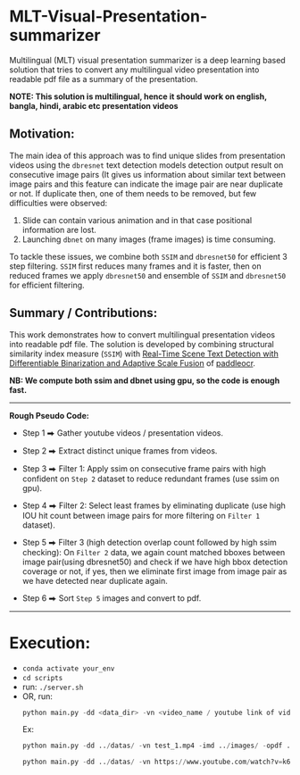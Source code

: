 # MLT-Visual-Presentation-summarizer
Multilingual (MLT) visual presentation summarizer is a deep learning based solution that tries to convert any multilingual video presentation into readable pdf file as a summary of the presentation. 

**NOTE: This solution is multilingual, hence it should work on english, bangla, hindi, arabic etc presentation videos**


## Motivation: 

The main idea of this approach was to  find unique slides from presentation videos using the `dbresnet` text detection models detection output result on consecutive image pairs (It gives us information about similar text between image pairs and this feature can indicate the image pair are near duplicate or not. If duplicate then, one of them needs to be removed, but few difficulties were observed:

1. Slide can contain various animation and in that case positional information are lost.
2. Launching `dbnet` on many images (frame images) is time consuming.

To tackle these issues, we combine both `SSIM` and `dbresnet50` for efficient 3 step filtering. `SSIM` first reduces many frames and it is faster, then on reduced frames we apply `dbresnet50` and ensemble of `SSIM` and `dbresnet50` for efficient filtering.


## Summary / Contributions:

This work demonstrates how to convert multilingual presentation videos into readable pdf file. The solution is developed by combining structural similarity index measure (`SSIM`) with [Real-Time Scene Text Detection with Differentiable Binarization and Adaptive Scale Fusion](https://arxiv.org/abs/2202.10304) of [paddleocr](https://github.com/PaddlePaddle/PaddleOCR).

**NB: We compute both ssim and dbnet using gpu, so the code is enough fast.**

---
**Rough Pseudo Code:**

* Step 1 ⮕ Gather youtube videos / presentation videos. 

* Step 2 ⮕ Extract distinct unique frames from videos.

* Step 3 ⮕ Filter 1: Apply ssim on consecutive frame pairs with high confident on `Step 2` dataset to reduce redundant frames (use ssim on gpu).

* Step 4 ⮕ Filter 2: Select least frames by eliminating duplicate (use high IOU hit count between image pairs for more filtering on `Filter 1` dataset).

* Step 5 ⮕ Filter 3 (high detection overlap count followed by high ssim checking): On `Filter 2` data, we again count matched bboxes between image pair(using dbresnet50) and check if we have high bbox detection coverage or not, if yes, then we eliminate first image from image pair as we have detected near duplicate again.

* Step 6 ⮕ Sort `Step 5` images and convert to pdf.

---
# Execution:

- ```conda activate your_env```
- ```cd scripts```
- run: ```./server.sh```
- OR, run:
    ```python
    python main.py -dd <data_dir> -vn <video_name / youtube link of video> -imd <imgs_dir> -opdf <output_dir_pdf>
    ```
    Ex:
    ```python
    python main.py -dd ../datas/ -vn test_1.mp4 -imd ../images/ -opdf ../outputs/
    ```
    ```python
    python main.py -dd ../datas/ -vn https://www.youtube.com/watch?v=k6lCD0iVExo -imd ../images/ -opdf ../outputs/
    ```

